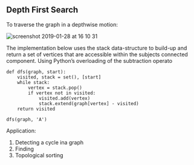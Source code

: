 ## Depth First Search
To traverse the graph in a depthwise motion:
 
![screenshot 2019-01-28 at 16 10 31](https://user-images.githubusercontent.com/8224798/51838877-a2db9e80-2318-11e9-8b69-917ea03da7ea.png)

The implementation below uses the stack data-structure to build-up and return a set of vertices that are accessible within the subjects connected component. Using Python’s overloading of the subtraction operato
```
def dfs(graph, start):
    visited, stack = set(), [start]
    while stack:
        vertex = stack.pop()
        if vertex not in visited:
            visited.add(vertex)
            stack.extend(graph[vertex] - visited)
    return visited

dfs(graph, 'A')
```
Application:
1. Detecting a cycle ina graph
2. Finding
3. Topological sorting

